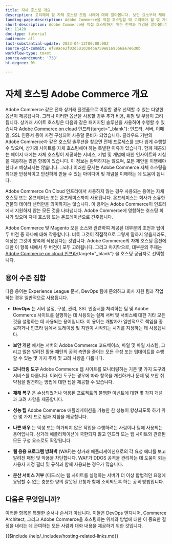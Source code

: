 ```yaml
---
title: 자체 호스팅 개요
description: 고려해야 할 자체 호스팅 모범 사례에 대해 알아봅니다. 보안 요소부터 재해 복구까지 다양한 주제를 다룹니다. 이 주제들은 자체 버전의 Adobe Commerce을 호스팅하기로 결정한 회사를 지원하기 위한 것입니다. 제공된 항목이 모두 포함된 것은 아니지만 안전하고 안정적이며 탄력적인 웹 사이트를 홍보하기 위해 다양한 개념을 제공해야 합니다.
landing-page-description: Adobe Commerce을 직접 호스팅할 때 고려해야 할 몇 가지 개념과 사항을 알아봅니다.
short-description: Adobe Commerce을 직접 호스팅하기 위한 전략과 개념을 알아봅니다.
kt: 11420
doc-type: tutorial
audience: all
last-substantial-update: 2023-04-13T00:00:00Z
source-git-commit: ef89ace2f03d5010384ba759e81695b6ae7e630b
workflow-type: tm+mt
source-wordcount: '738'
ht-degree: 0%

---
```



# 자체 호스팅 Adobe Commerce 개요

Adobe Commerce 같은 전자 상거래 플랫폼으로 이동할 경우 선택할 수 있는 다양한 옵션이 제공됩니다. 그러나 이러한 옵션을 사용할 경우 추가 비용, 위험 및 부담이 고려됩니다. 상거래 사이트 호스팅은 다음과 같은 패키지된 솔루션을 사용하여 수행할 수 있습니다 [Adobe Commerce on cloud 인프라](https://experienceleague.adobe.com/docs/commerce-learn/tutorials/getting-started/cloud/1-overview.html){target="_blank"}: 인프라, 서버, 이메일, SSL 인증서 등이 사전 구성되어 사용할 준비가 되었습니다. 클라우드 기반의 Adobe Commerce과 같은 호스팅 솔루션을 찾으면 전체 프로세스를 보다 쉽게 수행할 수 있으며, 상거래 사이트를 자체 호스팅해야 하는 특별한 이유가 있습니다. 함께 제공되는 페이지 내에는 자체 호스팅이 제공하는 서비스, 기법 및 개념에 대한 인사이트와 지침을 제공하는 많은 항목이 있습니다. 이 정보는 완벽하지는 않으며, 모든 제안을 이행해야 한다고 예상되지는 않습니다. 그러나 이러한 문서는 Adobe Commerce 자체 호스팅을 최대한 안정적이고 안전하게 만들 수 있는 아이디어 및 개념을 이해하는 데 도움이 됩니다.

Adobe Commerce On Cloud 인프라에서 사용하지 않는 경우 사용되는 용어는 자체 호스팅 또는 온프레미스 또는 온프레미스까지 사용됩니다. 온프레미스는 회사가 소유한 건물의 데이터 센터만을 의미하지는 않습니다. 이 용어는 Adobe Commerce이 인프라에서 지원하지 않는 모든 것을 나타냅니다. Adobe Commerce에 영합하는 호스팅 회사가 있으며 자체 호스팅 또는 온프레미션으로 간주됩니다.

Adobe Commerce 및 Magento 오픈 소스와 관련하여 제공된 대부분의 조언과 팁이 두 버전 중 하나에 대해 작동합니다. 비록 그것이 직접적으로 그렇게 말하지 않을지라도, 예상은 그것이 양쪽에 적용된다는 것입니다. Adobe Commerce의 자체 호스팅 옵션에 대한 이 항목 내에서 두 버전이 모두 고려됩니다. 그리고 마지막으로, 대부분의 주제는 [Adobe Commerce on cloud 인프라](https://experienceleague.adobe.com/docs/commerce-learn/tutorials/getting-started/cloud/1-overview.html){target="_blank"} 을 호스팅 공급자로 선택합니다.

## 용어 수준 집합

다음 용어는 Experience League 문서, DevOps 팀에 문의하고 회사 지원 팀과 작업하는 경우 일반적으로 사용됩니다.

* **DevOps** 는 서버 설정, 구성, 관리, SSL 인증서를 처리하는 팀 및 Adobe Commerce 사이트를 실행하는 데 사용되는 실제 서버 및 서비스에 대한 기타 모든 것을 설명하는 데 사용되는 용어입니다. 이 용어는 개발자가 일반적으로 책임을 종료하거나 인프라 팀에서 트레이징 및 지원이 시작되는 시기를 지정하는 데 사용됩니다.

* **보안 개념** 에서는 서버의 Adobe Commerce 코드베이스, 파일 및 파일 시스템, 그리고 많은 알려진 활용 패턴의 공격 측면을 줄이는 모든 구성 또는 업데이트를 수행할 수 있는 몇 가지 주제 및 고려 사항을 다룹니다.

* **모니터링 도구** Adobe Commerce 웹 사이트를 모니터링하는 기존 몇 가지 도구와 서비스를 다룹니다. 이러한 도구는 경우에 따라 항목을 개선하거나 문제 및 보안 취약점을 발견하는 방법에 대한 팁을 제공할 수 있습니다.

* **재해 복구** 은 손상되었거나 악용된 프로젝트의 불행한 이벤트에 대한 몇 가지 개념과 고려 사항을 제공합니다.

* **성능 팁** Adobe Commerce 애플리케이션을 가능한 한 성능이 향상되도록 하기 위한 몇 가지 프로 팁과 지침을 제공합니다.

* **나쁜 배우** 는 악성 또는 허가되지 않은 작업을 수행하려는 사람이나 팀에 사용되는 용어입니다. 상거래 애플리케이션에 국한되지 않고 인프라 또는 웹 사이트와 관련된 모든 구성 요소로도 확장됩니다.

* **웹 응용 프로그램 방화벽** (WAF)는 상거래 애플리케이션으로의 각 요청 헤더를 보고 알려진 패턴 및 악용을 차단합니다. WAF가 DDOS 공격을 관리하는 데 도움이 되는 사용자 지정 필터 및 규칙과 함께 사용되는 경우가 많습니다.

* **분산 서비스 거부** (디도스)는 웹 사이트를 실행하는 서버가 더 이상 합법적인 요청에 응답할 수 없는 충분한 양의 잘못된 요청과 함께 소비되도록 하는 공격 방법입니다.

## 다음은 무엇입니까?

이러한 항목은 특별한 순서나 순서가 아닙니다. 이들은 DevOps 엔지니어, Commerce Architect, 그리고 Adobe Commerce을 호스팅하는 위치와 방법에 대한 이 중요한 결정을 내리는 데 관여하는 모든 사람과 대화 내용을 제공하기 위한 것입니다.

{{$include /help/_includes/hosting-related-links.md}}
